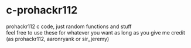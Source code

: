# c-prohackr112
prohackr112 c code, just random functions and stuff<br>
feel free to use these for whatever you want as long as you give me credit (as prohackr112, aaronryank or sir_jeremy)
